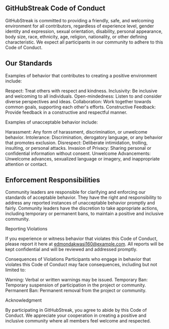 ## GitHubStreak Code of Conduct

GitHubStreak is committed to providing a friendly, safe, and welcoming environment for all contributors, regardless of experience level, gender identity and expression, sexual orientation, disability, personal appearance, body size, race, ethnicity, age, religion, nationality, or other defining characteristic. We expect all participants in our community to adhere to this Code of Conduct.

## Our Standards

Examples of behavior that contributes to creating a positive environment include:

Respect: Treat others with respect and kindness.
Inclusivity: Be inclusive and welcoming to all individuals.
Open-mindedness: Listen to and consider diverse perspectives and ideas.
Collaboration: Work together towards common goals, supporting each other's efforts.
Constructive Feedback: Provide feedback in a constructive and respectful manner.

Examples of unacceptable behavior include:

Harassment: Any form of harassment, discrimination, or unwelcome behavior.
Intolerance: Discrimination, derogatory language, or any behavior that promotes exclusion.
Disrespect: Deliberate intimidation, trolling, insulting, or personal attacks.
Invasion of Privacy: Sharing personal or confidential information without consent.
Unwelcome Advancements: Unwelcome advances, sexualized language or imagery, and inappropriate attention or contact.

## Enforcement Responsibilities

Community leaders are responsible for clarifying and enforcing our standards of acceptable behavior. They have the right and responsibility to address any reported instances of unacceptable behavior promptly and fairly. Community leaders have the discretion to take appropriate actions, including temporary or permanent bans, to maintain a positive and inclusive community.

Reporting Violations

If you experience or witness behavior that violates this Code of Conduct, please report it here at edmondakwasi160@example.com. All reports will be kept confidential and will be reviewed and addressed promptly.

Consequences of Violations
Participants who engage in behavior that violates this Code of Conduct may face consequences, including but not limited to:

Warning: Verbal or written warnings may be issued.
Temporary Ban: Temporary suspension of participation in the project or community.
Permanent Ban: Permanent removal from the project or community.

Acknowledgment

By participating in GitHubStreak, you agree to abide by this Code of Conduct. We appreciate your cooperation in creating a positive and inclusive community where all members feel welcome and respected.